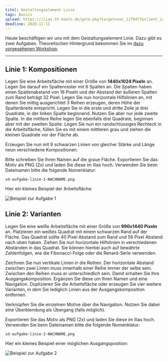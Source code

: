 ```yaml
---
titel: Gestaltungselement Linie
tags: Basics
upload: https://ilias.th-koeln.de/goto.php?target=exc_1179477&client_id=ILIAS_FH_Koeln
deadline: 2020-11-11
---
```


Heute beschäftigen wir uns mit dem Gestaltungselement Linie. Dazu gibt es zwei Aufgaben. Theoretischen Hintergrund bekommen Sie im [dazu vorgesehenen Workshop](/mi-bachelor-screendesign/lehrveranstaltungen/020-workshop-punkt-linie/).

---

## Linie 1: Kompositionen

Legen Sie eine Arbeitsfläche mit einer Größe von **1440x1024 Pixeln** an. Legen Sie darauf ein Spaltenraster mit 6 Spalten an. Die Spalten haben einen Spaltenabstand von 16 Pixeln und der Abstand der äußeren Spalten zum Rand beträgt 32 Pixel. Legen Sie nun horizontale Hilfslinien an, mit denen Sie mittig ausgerichtet 3 Reihen erzeugen, deren Höhe der Spaltenbreite entspricht. Legen Sie in die erste und dritte Zeile je drei Quadrate, in der linken Spalte beginnend. Nutzen Sie aber nur jede zweite Spalte. In die mittlere Reihe legen Sie ebenfalls drei Quadrate, beginnen aber mit der zweiten Spalte. Legen Sie nun ein randschlüssiges Rechteck in die Arbeitsfläche, füllen Sie es mit einem mittleren grau und ziehen die kleinen Quadrate vor der Fläche ab.

Erzeugen Sie nun mit 9 schwarzen Linien von gleicher Stärke und Länge neun verschiedene Kompositionen. 

Bitte schreiben Sie Ihren Namen auf die graue Fläche. Exportieren Sie das Motiv als PNG (2x) und laden Sie diese im Ilias hoch. Verwenden Sie beim Dateinamen bitte die folgende Nomenklatur: 

```sd-aufgabe-linie-1-NACHNAME.png```

Hier ein kleines Beispiel der Arbeitsfläche:

<img src="../../download/workshops/punkt-linie/beispiel-linie-1.png" alt="Beispiel zur Aufgabe 1" style="max-height:80vh">


## Linie 2: Varianten

Legen Sie eine weiße Arbeitsfläche mit einer Größe von **990x1440 Pixeln** an. Platzieren ein weißes Quadrat mit einem schwarzen Rand auf der Fläche. Das Quadrat sollte 40 Pixel Abstand zum Rand und 56 Pixel Abstand nach oben haben. Ziehen Sie nun horizontale Hilfslinien in verschiedenen Abständen in das Quadrat. Sie können hierbei auch auf bewährte Zahlenfolgen, wie die Fibonacci-Folge oder die Renard-Serie verwenden.

Zeichnen Sie nun vertikale Linien in die Reihen. Der horizontale Abstand zwischen zwei Linien muss innerhalb einer Reihe immer der selbe sein. Zwischen den Reihen muss er unterschiedlich sein. Damit erhalten Sie Ihre Ausgangskomposition. Ergänzen Sie diese um Ihren Namen und eine Navigation. Duplizieren Sie die Arbeitsfläche oder erzeugen Sie vier weitere Varianten, in dem Sie lediglich Linien aus der Ausgangskomposition entfernen.

Verknüpfen Sie die einzelnen Motive über die Navigation. Nutzen Sie dabei eine Überblendung als Übergang (falls möglich).

Exportieren Sie das Motiv als PNG (2x) und laden Sie diese im Ilias hoch. Verwenden Sie beim Dateinamen bitte die folgende Nomenklatur: 

```sd-aufgabe-linie-2-NACHNAME.png```

Hier ein kleines Beispiel einer möglichen Ausgangsposition:

<img src="../../download/workshops/punkt-linie/beispiel-linie-2.png" alt="Beispiel zur Aufgabe 2" style="max-height:80vh">
